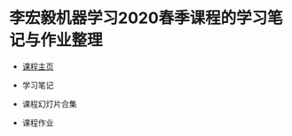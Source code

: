 # 李宏毅机器学习2020春季课程的学习笔记与作业整理

* [课程主页](http://speech.ee.ntu.edu.tw/~tlkagk/courses_ML20.html)

* 学习笔记

* 课程幻灯片合集

* 课程作业


